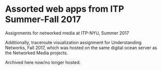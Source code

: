 # Assorted web apps from ITP Summer-Fall 2017
Assignments for networked media at ITP-NYU, Summer 2017

Additionally, traceroute visualization assignment for Understanding Networks, Fall 2017, which was hosted on the same digital ocean server as the Networked Media projects.

Archived here now/no longer hosted.

